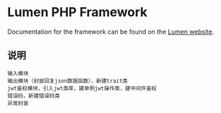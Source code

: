 # Lumen PHP Framework

Documentation for the framework can be found on the [Lumen website](https://lumen.laravel.com/docs).

## 说明
    输入模块
    输出模块（封装回复json数据函数），新建trait类
    jwt鉴权模块，引入jwt类库，建单例jwt操作类，建中间件鉴权
    错误码，新建错误码类
    异常封装